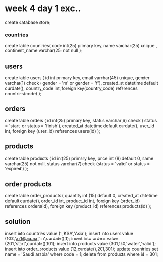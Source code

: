 # week 4 day 1 exc..

create database store;
### countries
create table countries(
    code int(25) primary key,
    name varchar(25) unique ,
    continent_name varchar(25) not null
);

## users

create table users (
    id int primary key,
    email varchar(45) unique,
    gender varchar(1) check ( gender = 'm' or gender  = 'f'),
    created_at datetime default curdate(),
    country_code int,
    foreign key(country_code) references countries(code)
);

## orders

create table orders (
    id int(25) primary key,
    status varchar(6) check ( status = 'start' or status = 'finish'),
    created_at datetime default curdate(),
    user_id int,
    foreign key (user_id) references users(id)
);

## products

create table products (
    id int(25) primary key,
    price int (8) default 0,
    name varchar(25) not null,
    status varchar(7) check (status  = 'valid' or status = 'expired')
);

## order products

create table order_products (
    quantity int (15) default 0,
    created_at datetime default curdate(),
    order_id int,
    product_id int,
    foreign key (order_id) references orders(id),
    foreign key (product_id) references products(id)
);

## solution

insert into countries value (1,'KSA','Asia');
insert into users value (102,'aa1@aa.aa','m',curdate(),1);
insert into orders value (201,'start',curdate(),101);
insert into products value (301,150,'water','valid');
insert into order_products value (12,curdate(),201,301);
update countries set name = 'Saudi arabia' where code = 1;
delete from products where id = 301;
